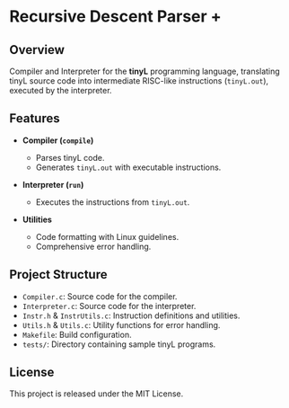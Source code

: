 # Recursive Descent Parser + 

## Overview
Compiler and Interpreter for the **tinyL** programming language, translating tinyL source code into intermediate RISC-like instructions (`tinyL.out`), executed by the interpreter. 

## Features
- **Compiler (`compile`)**
  - Parses tinyL code.
  - Generates `tinyL.out` with executable instructions.
  
- **Interpreter (`run`)**
  - Executes the instructions from `tinyL.out`.
  
- **Utilities**
  - Code formatting with Linux guidelines.
  - Comprehensive error handling.


## Project Structure

- `Compiler.c`: Source code for the compiler.
- `Interpreter.c`: Source code for the interpreter.
- `Instr.h` & `InstrUtils.c`: Instruction definitions and utilities.
- `Utils.h` & `Utils.c`: Utility functions for error handling.
- `Makefile`: Build configuration.
- `tests/`: Directory containing sample tinyL programs.

## License

This project is released under the MIT License.
